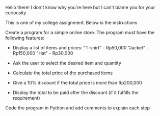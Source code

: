 Hello there!
I don't know why you're here but I can't blame you for your curiousity

This is one of my college assignment. Below is the instructions

Create a program for a simple online store. The program must have the following features:

- Display a list of items and prices:
  "T-shirt" - Rp50,000
  "Jacket" - Rp150,000
  "Hat" - Rp30,000
  
- Ask the user to select the desired item and quantity
- Calculate the total price of the purchased items
- Give a 10% discount if the total price is more than Rp200,000
- Display the total to be paid after the discount (if it fulfills the requirement)

Code the program in Python and add comments to explain each step
